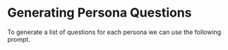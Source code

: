 # Generating Persona Questions

To generate a list of questions for each persona we can use the following prompt.

```linenums="0"
```